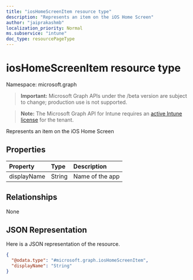 ```yaml
---
title: "iosHomeScreenItem resource type"
description: "Represents an item on the iOS Home Screen"
author: "jaiprakashmb"
localization_priority: Normal
ms.subservice: "intune"
doc_type: resourcePageType
---
```


# iosHomeScreenItem resource type

Namespace: microsoft.graph

> **Important:** Microsoft Graph APIs under the /beta version are subject to change; production use is not supported.

> **Note:** The Microsoft Graph API for Intune requires an [active Intune license](https://go.microsoft.com/fwlink/?linkid=839381) for the tenant.

Represents an item on the iOS Home Screen

## Properties
|Property|Type|Description|
|:---|:---|:---|
|displayName|String|Name of the app|

## Relationships
None

## JSON Representation
Here is a JSON representation of the resource.
<!-- {
  "blockType": "resource",
  "@odata.type": "microsoft.graph.iosHomeScreenItem"
}
-->
``` json
{
  "@odata.type": "#microsoft.graph.iosHomeScreenItem",
  "displayName": "String"
}
```